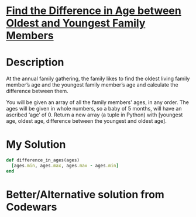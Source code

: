# [Find the Difference in Age between Oldest and Youngest Family Members](https://www.codewars.com/kata/5720a1cb65a504fdff0003e2)

# Description
At the annual family gathering, the family likes to find the oldest living family member’s age and the youngest family 
member’s age and calculate the difference between them.

You will be given an array of all the family members' ages, in any order. The ages will be given in whole numbers, so a 
baby of 5 months, will have an ascribed ‘age’ of 0. Return a new array (a tuple in Python) with [youngest age, oldest 
age, difference between the youngest and oldest age].

# My Solution
```ruby
def difference_in_ages(ages)
  [ages.min, ages.max, ages.max - ages.min]
end
```
# Better/Alternative solution from Codewars
```ruby

```
